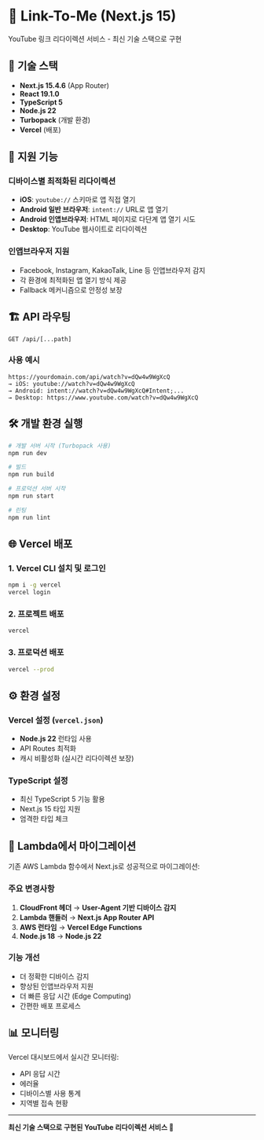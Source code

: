 # 🔗 Link-To-Me (Next.js 15)

YouTube 링크 리다이렉션 서비스 - 최신 기술 스택으로 구현

## 🚀 기술 스택

-   **Next.js 15.4.6** (App Router)
-   **React 19.1.0**
-   **TypeScript 5**
-   **Node.js 22**
-   **Turbopack** (개발 환경)
-   **Vercel** (배포)

## 📱 지원 기능

### 디바이스별 최적화된 리다이렉션

-   **iOS**: `youtube://` 스키마로 앱 직접 열기
-   **Android 일반 브라우저**: `intent://` URL로 앱 열기
-   **Android 인앱브라우저**: HTML 페이지로 다단계 앱 열기 시도
-   **Desktop**: YouTube 웹사이트로 리다이렉션

### 인앱브라우저 지원

-   Facebook, Instagram, KakaoTalk, Line 등 인앱브라우저 감지
-   각 환경에 최적화된 앱 열기 방식 제공
-   Fallback 메커니즘으로 안정성 보장

## 🏗️ API 라우팅

```
GET /api/[...path]
```

### 사용 예시

```
https://yourdomain.com/api/watch?v=dQw4w9WgXcQ
→ iOS: youtube://watch?v=dQw4w9WgXcQ
→ Android: intent://watch?v=dQw4w9WgXcQ#Intent;...
→ Desktop: https://www.youtube.com/watch?v=dQw4w9WgXcQ
```

## 🛠️ 개발 환경 실행

```bash
# 개발 서버 시작 (Turbopack 사용)
npm run dev

# 빌드
npm run build

# 프로덕션 서버 시작
npm run start

# 린팅
npm run lint
```

## 🌐 Vercel 배포

### 1. Vercel CLI 설치 및 로그인

```bash
npm i -g vercel
vercel login
```

### 2. 프로젝트 배포

```bash
vercel
```

### 3. 프로덕션 배포

```bash
vercel --prod
```

## ⚙️ 환경 설정

### Vercel 설정 (`vercel.json`)

-   **Node.js 22** 런타임 사용
-   API Routes 최적화
-   캐시 비활성화 (실시간 리다이렉션 보장)

### TypeScript 설정

-   최신 TypeScript 5 기능 활용
-   Next.js 15 타입 지원
-   엄격한 타입 체크

## 🔄 Lambda에서 마이그레이션

기존 AWS Lambda 함수에서 Next.js로 성공적으로 마이그레이션:

### 주요 변경사항

1. **CloudFront 헤더** → **User-Agent 기반 디바이스 감지**
2. **Lambda 핸들러** → **Next.js App Router API**
3. **AWS 런타임** → **Vercel Edge Functions**
4. **Node.js 18** → **Node.js 22**

### 기능 개선

-   더 정확한 디바이스 감지
-   향상된 인앱브라우저 지원
-   더 빠른 응답 시간 (Edge Computing)
-   간편한 배포 프로세스

## 📊 모니터링

Vercel 대시보드에서 실시간 모니터링:

-   API 응답 시간
-   에러율
-   디바이스별 사용 통계
-   지역별 접속 현황

---

**최신 기술 스택으로 구현된 YouTube 리다이렉션 서비스 🎯**
